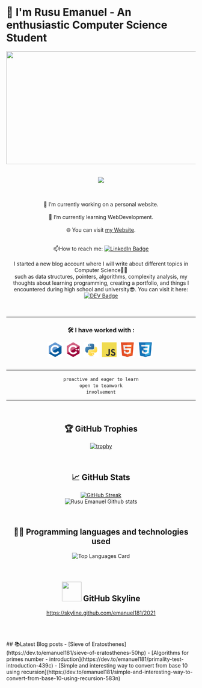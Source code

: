   
   # 👋 I'm Rusu Emanuel - An enthusiastic Computer Science Student

<div align="center">
  
<img src="https://media.giphy.com/media/qgQUggAC3Pfv687qPC/giphy.gif" width="600" height="300"/> <br> <br>

![](https://komarev.com/ghpvc/?username=Emanuel181&color=blue) <br>
 
<br>

🔭 I’m currently working on a personal website. <br> <br>
🌱 I’m currently learning WebDevelopment. <br> <br>
🌐 You can visit [my Website](https://emanuel161.github.io/WebSite/). <br> <br>
<div id="Linkedin-Badge">
  📫How to reach me:   
    <a href="https://www.linkedin.com/in/rusu-emanuel/">
    <img src="https://img.shields.io/badge/LinkedIn-blue?style=for-the-badge&logo=linkedin&logoColor=white" alt="LinkedIn Badge"/>
    </a>
</div>
  
<br>

<div id="DEV-Badge">
I started a new blog account where I will write about different topics in Computer Science👨‍💻 <br>
            such as data structures, pointers, algorithms, complexity analysis, my thoughts about learning programming,
creating a portfolio, and things I encountered during high school and university😎. You can visit it here:    
  <a href="https://dev.to/emanuel181">
  <img src="https://img.shields.io/badge/dev.to-0A0A0A?style=for-the-badge&logo=devdotto&logoColor=white" alt="DEV Badge"/>
    </a>
</div> <br> <br>
    
<hr>

### :hammer_and_wrench: I have worked with :
  <div>
  <img src="https://github.com/devicons/devicon/blob/master/icons/c/c-original.svg" title="C" alt="C" width="40" height="40"/>&nbsp;
  <img src="https://github.com/devicons/devicon/blob/master/icons/cplusplus/cplusplus-original.svg" title="C++" alt="C++" width="40" height="40"/>&nbsp;
  <img src="https://github.com/devicons/devicon/blob/master/icons/python/python-original.svg" title="Python" alt="Python" width="40" height="40"/>&nbsp;
  <img src="https://github.com/devicons/devicon/blob/master/icons/javascript/javascript-original.svg" title="Javascript" alt="Javascript" width="40" height="40"/>&nbsp;
  <img src="https://github.com/devicons/devicon/blob/master/icons/html5/html5-original.svg" title="HTML" alt="HTML" width="40" height="40"/>&nbsp;
  <img src="https://github.com/devicons/devicon/blob/master/icons/css3/css3-original.svg" title="CSS" alt="CSS" width="40" height="40"/>&nbsp;

</div> <br> <hr>

```proactive and eager to learn```<br />
``` open to teamwork ```<br />
``` involvement ``` 
    
<hr>
  
<br>
  
## 🏆  GitHub Trophies
[![trophy](https://github-profile-trophy.vercel.app/?username=Emanuel181&theme=onedark&column=3&margin-w=15&margin-h=15&title=Commits,Repositories,Followers)](https://github.com/ryo-ma/github-profile-trophy)
  
  <br>

## 📈  GitHub Stats
[![GitHub Streak](https://github-readme-streak-stats.herokuapp.com?user=Emanuel181&theme=dark&date_format=M%20j%5B%2C%20Y%5D)](https://git.io/streak-stats) <br>
![Rusu Emanuel Github stats](https://github-readme-stats.vercel.app/api?username=Emanuel181&theme=nord&show_icons=true&count_private=true&hide=stars,prs,issues)

  <br>
  
## 👨‍💻  Programming languages and technologies used

![Top Languages Card](https://github-readme-stats.vercel.app/api/top-langs/?username=Emanuel181&theme=nord&layout=compact)

<br>

## <img height="52" width="52" src = "https://cdn4.iconfinder.com/data/icons/iconsimple-logotypes/512/github-512.png"> GitHub Skyline 

https://skyline.github.com/emanuel181/2021
</div>
<br>
<br>
<br>
## 📚Latest Blog posts
<!-- BLOG-POST-LIST:START -->
- [Sieve of Eratosthenes](https://dev.to/emanuel181/sieve-of-eratosthenes-50hp)
- [Algorithms for primes number - introduction](https://dev.to/emanuel181/primality-test-introduction-439c)
- [Simple and interesting way to convert from base 10 using recursion](https://dev.to/emanuel181/simple-and-interesting-way-to-convert-from-base-10-using-recursion-583n)
<!-- BLOG-POST-LIST:END -->


